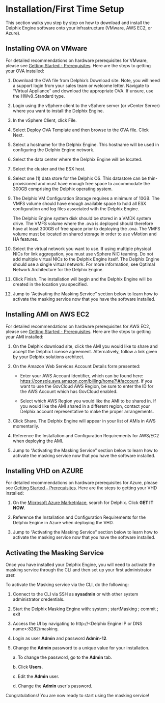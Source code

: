 # Installation/First Time Setup

This section walks you step by step on how to download and install the
Delphix Engine software onto your infrastructure (VMware, AWS EC2, or
Azure).

## Installing OVA on VMware

For detailed recommendations on hardware prerequisites for VMware,
please see [Getting Started - Prerequisites](Prerequisites/). Here are the steps to
getting your OVA installed:

  1. Download the OVA file from Delphix’s Download site.
    Note, you will need a support login from your sales team or
    welcome letter. Navigate to “Virtual Appliance” and download the
    appropriate OVA. If unsure, use the HWv8\_Standard type.

  2. Login using the vSphere client to the vSphere server
    (or vCenter Server) where you want to install the Delphix Engine.

  3. In the vSphere Client, click File.

  4. Select Deploy OVA Template and then browse to the OVA
    file. Click Next.

  5. Select a hostname for the Delphix Engine. This
    hostname will be used in configuring the Delphix Engine network.

  6. Select the data center where the Delphix Engine will
    be located.

  7. Select the cluster and the ESX host.

  8. Select one (1) data store for the Delphix OS. This
    datastore can be thin-provisioned and must have enough free space
    to accommodate the 300GB comprising the Delphix operating system.

  9. The Delphix VM Configuration Storage requires a minimum of 10GB. The VMFS volume should have enough available space to hold all ESX configuration and log files associated with the Delphix Engine.

      The Delphix Engine system disk should be stored in a VMDK system drive. The VMFS volume where the .ova is deployed should therefore have at least 300GB of free space prior to deploying the .ova. The VMFS volume must be located on shared storage in order to use vMotion and HA features.	

  10. Select the virtual network you want to use. If using
    multiple physical NICs for link aggregation, you must use vSphere
    NIC teaming. Do not add multiple virtual NICs to the Delphix
    Engine itself. The Delphix Engine should use a single virtual
    network. For more information, see Optimal Network Architecture
    for the Delphix Engine.

  11. Click Finish. The installation will begin and the
    Delphix Engine will be created in the location you specified.

  12. Jump to “Activating the Masking Service” section
    below to learn how to activate the masking service now that you
    have the software installed.

## Installing AMI on AWS EC2

For detailed recommendations on hardware prerequisites for AWS EC2,
please see [Getting Started - Prerequisites](Prerequisites/). Here are the steps to
getting your AMI installed:

  1. On the Delphix download site, click the AMI you would
    like to share and accept the Delphix License agreement.
    Alternatively, follow a link given by your Delphix solutions
    architect.

  2. On the Amazon Web Services Account Details form
    presented:

      - Enter your AWS Account Identifier, which can be found here:
        https://console.aws.amazon.com/billing/home?\#/account. If you
        want to use the GovCloud AWS Region, be sure to enter the ID
        for the AWS Account which has GovCloud enabled.

      - Select which AWS Region you would like the AMI to be shared
        in. If you would like the AMI shared in a different region,
        contact your Delphix account representative to make the proper
        arrangements.

  3. Click Share. The Delphix Engine will appear in your
    list of AMIs in AWS momentarily.

  4. Reference the Installation and Configuration
    Requirements for AWS/EC2 when deploying the AMI.

  5. Jump to “Activating the Masking Service” section below
    to learn how to activate the masking service now that you have the
    software installed.

## Installing VHD on AZURE

For detailed recommendations on hardware prerequisites for Azure, please
see [Getting Started - Prerequisites](Prerequisites/). Here are the steps to getting your
VHD installed:

  1. On the [Microsoft Azure
    Marketplace](https://azuremarketplace.microsoft.com/en-us/marketplace/apps/delphix.delphix_dynamic_data_platform?tab=Overview),
    search for Delphix. Click **GET IT NOW**.

  2. Reference the Installation and Configuration
    Requirements for the Delphix Engine in Azure when deploying the
    VHD.

  3. Jump to “Activating the Masking Service” section below
    to learn how to activate the masking service now that you have the
    software installed.

## Activating the Masking Service

Once you have installed your Delphix Engine, you will need to activate
the masking service through the CLI and then set up your first
administrator user.

To activate the Masking service via the CLI, do the following:

  1. Connect to the CLI via SSH as **sysadmin** or with
    other system administrator credentials.

  2. Start the Delphix Masking Engine with: system ;
    startMasking ; commit ; exit

  3. Access the UI by navigating to http://&lt;Delphix Engine
    IP or DNS name&gt;:8282/masking.

  4. Login as user **Admin** and password **Admin-12**.

  5. Change the **Admin** password to a unique value for
    your installation.

     a.  To change the password, go to the **Admin** tab.

     b.  Click **Users**.

     c.  Edit the **Admin** user.

     d.  Change the **Admin** user's password.

Congratulations\! You are now ready to start using the masking service\!
